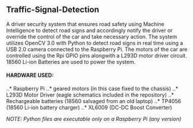 ## Traffic-Signal-Detection
A driver security system that ensures road safety using Machine Intelligence to detect road signs and accordingly notify the driver or override the control of the car and take necessary action. The system utilizes OpenCV 3.0 with Python to detect road signs in real time using a USB 2.0 camera connected to the Raspberry Pi. The motors of the car are controlled using the Rpi GPIO pins alongwith a L293D motor driver circuit. 18560 Li-ion Batteries are used to power the system.

#### HARDWARE USED:

..* Raspberry Pi
..* geared motors (in this case fixed to the chassis)
..* L293D Motor Driver (eagle schematics included in the repository)
..* Rechargeable batteries (18560 salvaged from an old laptop)
..* TP4056 (18560 Li-ion battery charger)
..* XL6009 (DC-DC Boost Converter)

*NOTE:  Python files are executable only on a Raspberry Pi (any version)*

